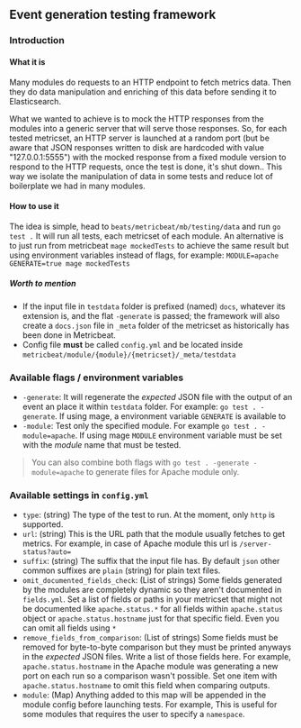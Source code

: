 ## Event generation testing framework

### Introduction

#### What it is
Many modules do requests to an HTTP endpoint to fetch metrics data. Then they do data manipulation and enriching of this data before sending it to Elasticsearch.

What we wanted to achieve is to mock the HTTP responses from the modules into a generic server that will serve those responses. So, for each tested metricset, an HTTP server is launched at a random port (but be aware that JSON responses written to disk are hardcoded with value "127.0.0.1:5555") with the mocked response from a fixed module version to respond to the HTTP requests, once the test is done, it's shut down.. This way we isolate the manipulation of data in some tests and reduce lot of boilerplate we had in many modules.

#### How to use it

The idea is simple, head to `beats/metricbeat/mb/testing/data` and run `go test .` It will run all tests, each metricset of each module.
An alternative is to just run from metricbeat `mage mockedTests` to achieve the same result but using environment variables instead of flags, for example: `MODULE=apache GENERATE=true mage mockedTests`

##### Worth to mention
- If the input file in `testdata` folder is prefixed (named) `docs`, whatever its extension is, and the flat `-generate` is passed; the framework will also create a `docs.json` file in `_meta` folder of the metricset as historically has been done in Metricbeat.
- Config file **must** be called `config.yml` and be located inside `metricbeat/module/{module}/{metricset}/_meta/testdata`

### Available flags / environment variables

- `-generate`: It will regenerate the _expected_ JSON file with the output of an event an place it within `testdata` folder. For example: `go test . -generate`. If using mage, a environment variable `GENERATE` is available to 
- `-module`: Test only the specified module. For example `go test . -module=apache`. If using mage `MODULE` environment variable must be set with the _module_ name that must be tested.

> You can also combine both flags with `go test . -generate -module=apache` to generate files for Apache module only.

### Available settings in `config.yml`

- `type`: (string) The type of the test to run. At the moment, only `http` is supported.
- `url`: (string) This is the URL path that the module usually fetches to get metrics. For example, in case of Apache module this url is `/server-status?auto=` 
- `suffix`: (string) The suffix that the input file has. By default `json` other common suffixes are `plain` (string) for plain text files.
- `omit_documented_fields_check`: (List of strings) Some fields generated by the modules are completely dynamic so they aren't documented in `fields.yml`. Set a list of fields or paths in your metricset that might not be documented like `apache.status.*` for all fields within `apache.status` object or `apache.status.hostname` just for that specific field. Even you can omit all fields using `*`
- `remove_fields_from_comparison`: (List of strings) Some fields must be removed for byte-to-byte comparison but they must be printed anyways in the _expected_ JSON files. Write a list of those fields here. For example, `apache.status.hostname` in the Apache module was generating a new port on each run so a comparison wasn't possible. Set one item with `apache.status.hostname` to omit this field when comparing outputs.
- `module`: (Map) Anything added to this map will be appended in the module config before launching tests. For example, This is useful for some modules that requires the user to specify a `namespace`.
